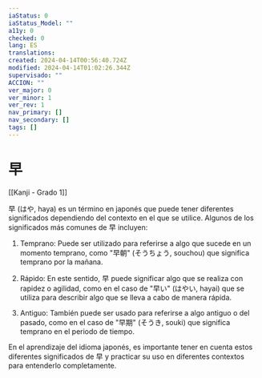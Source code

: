 ```yaml
---
iaStatus: 0
iaStatus_Model: ""
a11y: 0
checked: 0
lang: ES
translations: 
created: 2024-04-14T00:56:40.724Z
modified: 2024-04-14T01:02:26.344Z
supervisado: ""
ACCION: ""
ver_major: 0
ver_minor: 1
ver_rev: 1
nav_primary: []
nav_secondary: []
tags: []
---
```

# 早

[[Kanji - Grado 1]]

早 (はや, haya) es un término en japonés que puede tener diferentes significados dependiendo del contexto en el que se utilice. Algunos de los significados más comunes de 早 incluyen:

1. Temprano: Puede ser utilizado para referirse a algo que sucede en un momento temprano, como "早朝" (そうちょう, souchou) que significa temprano por la mañana.

2. Rápido: En este sentido, 早 puede significar algo que se realiza con rapidez o agilidad, como en el caso de "早い" (はやい, hayai) que se utiliza para describir algo que se lleva a cabo de manera rápida.

3. Antiguo: También puede ser usado para referirse a algo antiguo o del pasado, como en el caso de "早期" (そうき, souki) que significa temprano en el periodo de tiempo.

En el aprendizaje del idioma japonés, es importante tener en cuenta estos diferentes significados de 早 y practicar su uso en diferentes contextos para entenderlo completamente.
